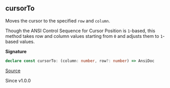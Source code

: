 ## cursorTo

Moves the cursor to the specified `row` and `column`.

Though the ANSI Control Sequence for Cursor Position is `1`-based, this
method takes row and column values starting from `0` and adjusts them to `1`-
based values.

**Signature**

```ts
declare const cursorTo: (column: number, row?: number) => AnsiDoc
```

[Source](https://github.com/Effect-TS/effect/tree/main/packages/printer-ansi/src/AnsiDoc.ts#L79)

Since v1.0.0